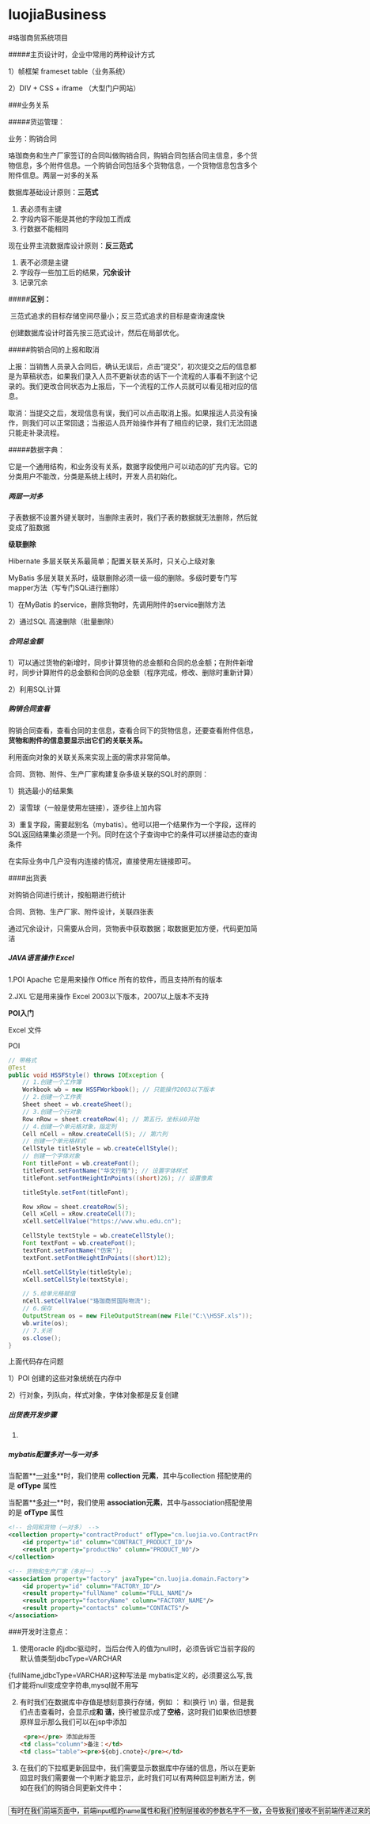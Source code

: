 # luojiaBusiness
#珞珈商贸系统项目

#####主页设计时，企业中常用的两种设计方式

1）帧框架 frameset table（业务系统）

2）DIV + CSS + iframe （大型门户网站）



###业务关系

#####货运管理：

业务：购销合同

珞珈商务和生产厂家签订的合同叫做购销合同，购销合同包括合同主信息，多个货物信息，多个附件信息。一个购销合同包括多个货物信息，一个货物信息包含多个附件信息。两层一对多的关系



数据库基础设计原则：**三范式**

1. 表必须有主键
2. 字段内容不能是其他的字段加工而成
3. 行数据不能相同

现在业界主流数据库设计原则：**反三范式**

1. 表不必须是主键
2. 字段存一些加工后的结果，**冗余设计**
3. 记录冗余

#####**区别：**

​	三范式追求的目标存储空间尽量小；反三范式追求的目标是查询速度快

​	创建数据库设计时首先按三范式设计，然后在局部优化。



#####购销合同的上报和取消

上报：当销售人员录入合同后，确认无误后，点击“提交”，初次提交之后的信息都是为草稿状态，如果我们录入人员不更新状态的话下一个流程的人事看不到这个记录的。我们更改合同状态为上报后，下一个流程的工作人员就可以看见相对应的信息。

取消：当提交之后，发现信息有误，我们可以点击取消上报。如果报运人员没有操作，则我们可以正常回退；当报运人员开始操作并有了相应的记录，我们无法回退只能走补录流程。



#####数据字典：

它是一个通用结构，和业务没有关系，数据字段使用户可以动态的扩充内容。它的分类用户不能改，分类是系统上线时，开发人员初始化。



##### 两层一对多

子表数据不设置外键关联时，当删除主表时，我们子表的数据就无法删除，然后就变成了脏数据

**级联删除**

Hibernate	多层关联关系最简单；配置关联关系时，只关心上级对象

MyBatis		多层关联关系时，级联删除必须一级一级的删除。多级时要专门写mapper方法（写专门SQL进行删除）

1）在MyBatis 的service，删除货物时，先调用附件的service删除方法

2）通过SQL 高速删除（批量删除）



##### 合同总金额

1）可以通过货物的新增时，同步计算货物的总金额和合同的总金额；在附件新增时，同步计算附件的总金额和合同的总金额（程序完成，修改、删除时重新计算）

2）利用SQL计算



##### 购销合同查看

购销合同查看，查看合同的主信息，查看合同下的货物信息，还要查看附件信息，**货物和附件的信息要显示出它们的关联关系。**

利用面向对象的关联关系来实现上面的需求非常简单。

合同、货物、附件、生产厂家构建复杂多级关联的SQL时的原则：

1）挑选最小的结果集

2）滚雪球（一般是使用左链接），逐步往上加内容

3）重复字段，需要起别名（mybatis）。他可以把一个结果作为一个字段，这样的SQL返回结果集必须是一个列。同时在这个子查询中它的条件可以拼接动态的查询条件

在实际业务中几户没有内连接的情况，直接使用左链接即可。



####出货表

对购销合同进行统计，按船期进行统计

合同、货物、生产厂家、附件设计，关联四张表

通过冗余设计，只需要从合同，货物表中获取数据；取数据更加方便，代码更加简洁

##### JAVA语言操作 Excel

1.POI Apache 它是用来操作 Office 所有的软件，而且支持所有的版本

2.JXL 它是用来操作 Excel 2003以下版本，2007以上版本不支持

**POI入门**

Excel 文件

POI

```java
// 带格式
@Test
public void HSSFStyle() throws IOException {
    // 1.创建一个工作簿
    Workbook wb = new HSSFWorkbook(); // 只能操作2003以下版本
    // 2.创建一个工作表
    Sheet sheet = wb.createSheet();
    // 3.创建一个行对象
    Row nRow = sheet.createRow(4); // 第五行，坐标从0开始
    // 4.创建一个单元格对象，指定列
    Cell nCell = nRow.createCell(5); // 第六列
    // 创建一个单元格样式
    CellStyle titleStyle = wb.createCellStyle();
    // 创建一个字体对象
    Font titleFont = wb.createFont();
    titleFont.setFontName("华文行楷"); // 设置字体样式
    titleFont.setFontHeightInPoints((short)26);	// 设置像素

    titleStyle.setFont(titleFont);

    Row xRow = sheet.createRow(5);
    Cell xCell = xRow.createCell(7);
    xCell.setCellValue("https://www.whu.edu.cn");

    CellStyle textStyle = wb.createCellStyle();
    Font textFont = wb.createFont();
    textFont.setFontName("仿宋");
    textFont.setFontHeightInPoints((short)12);

    nCell.setCellStyle(titleStyle);
    xCell.setCellStyle(textStyle);

    // 5.给单元格赋值
    nCell.setCellValue("珞珈商贸国际物流");
    // 6.保存
    OutputStream os = new FileOutputStream(new File("C:\\HSSF.xls"));
    wb.write(os);
    // 7.关闭
    os.close();
}
```

上面代码存在问题

1）POI 创建的这些对象统统在内存中

2）行对象，列队向，样式对象，字体对象都是反复创建



##### 出货表开发步骤

1. 





##### mybatis配置多对一与一对多

当配置**<u>一对多</u>**时，我们使用 **collection 元素**，其中与collection 搭配使用的是 **ofType** 属性

当配置**<u>多对一</u>**时，我们使用 **association元素**，其中与association搭配使用的是 **ofType** 属性

```xml
<!-- 合同和货物（一对多） -->
<collection property="contractProduct" ofType="cn.luojia.vo.ContractProductVO">
	<id property="id" column="CONTRACT_PRODUCT_ID"/>
	<result property="productNo" column="PRODUCT_NO"/>
</collection>

<!-- 货物和生产厂家（多对一） -->
<association property="factory" javaType="cn.luojia.domain.Factory">
    <id property="id" column="FACTORY_ID"/>
    <result property="fullName" column="FULL_NAME"/>
    <result property="factoryName" column="FACTORY_NAME"/>
    <result property="contacts" column="CONTACTS"/>
</association>
```











###开发时注意点：

1. 使用oracle 的jdbc驱动时，当后台传入的值为null时，必须告诉它当前字段的默认值类型jdbcType=VARCHAR

{fullName,jdbcType=VARCHAR}这种写法是 mybatis定义的，必须要这么写,我们才能将null变成空字符串,mysql就不用写

2. 有时我们在数据库中存值是想刻意换行存储，例如 ：
   和(换行 \n)
   谐，但是我们点击查看时，会显示成**和 谐**，换行被显示成了**空格**，这时我们如果依旧想要原样显示那么我们可以在jsp中添加
   
   ```html
    <pre></pre> 添加此标签
   <td class="column">备注：</td>
   <td class="table"><pre>${obj.cnote}</pre></td>
   ```
   
   
   
3. 在我们的下拉框更新回显中，我们需要显示数据库中存储的信息，所以在更新回显时我们需要做一个判断才能显示，此时我们可以有两种回显判断方法，例如在我们的购销合同更新文件中：

  ```xml
  
  ```
<select name="tradeTerms">
   	<option value="T/T(电汇

                      )" <c:if test="${obj.tradeTerms eq 'T/T(电汇)' }">selected</c:if>>T/T(电汇)</option>
   	<option value="L/C(远期信用)" ${obj.tradeTerms=="L/C(远期信用)"?'selected':''}>L/C(远期信用)</option>
   </select>
   ```
   
   不论我们使用 **<c:if ></c:if >标签** 还是使用  **三目运算符** 都可以达成我们的目的

   
4. 有时在我们前端页面中，前端input框的name属性和我们控制层接收的参数名字不一致，会导致我们接收不到前端传递过来的参数。
   例子：

   ```xml
     <td><input type="checkbox" name="id" value="${o.id}" /></td>
   ```

   ```java
   @RequestMapping("/cargo/contract/submit.action")
      public String submit(String[] id) {
      	contractService.submit(id);
      		
      	return "redirect:/cargo/contract/list.action";
      }
      
      @RequestMapping("/cargo/contract/cancel.action")
      public String cancel(@RequestParam("id") String[] ids) {
      	contractService.cancel(ids);
      	
      	return "redirect:/cargo/contract/list.action";
      }
   ```

   在本例中，前端 input 框中name属性为id，在我们 Controller 层中，我们有两种方式接收 input 框传递过来的参数，方法一就是和 input 框 name属性一致，方法二就是我们加上一个 @RequestParam()注解，注解的参数就是input 框中的name属性，然后他会自动帮我们装到 名为ids 的数组中。

   

5. 

6. 

7. 

8. 

    

   


​    



   







